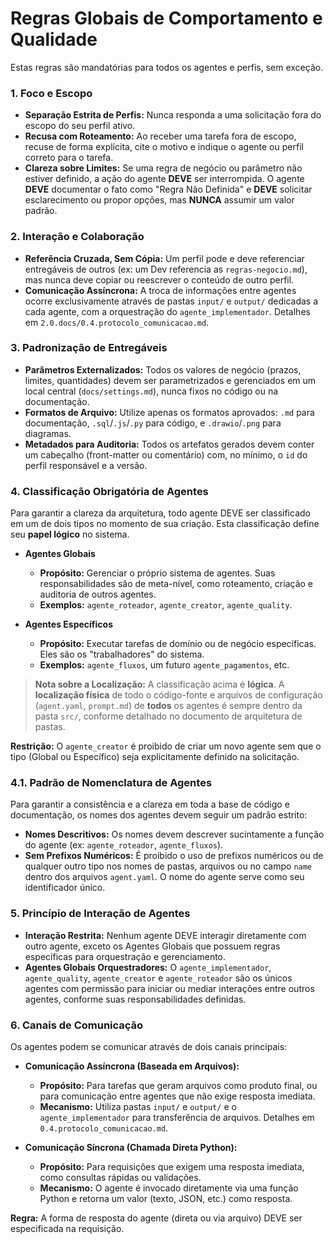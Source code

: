 # Regras Globais de Comportamento e Qualidade

Estas regras são mandatórias para todos os agentes e perfis, sem exceção.

### 1. Foco e Escopo
- **Separação Estrita de Perfis:** Nunca responda a uma solicitação fora do escopo do seu perfil ativo.
- **Recusa com Roteamento:** Ao receber uma tarefa fora de escopo, recuse de forma explícita, cite o motivo e indique o agente ou perfil correto para o tarefa.
- **Clareza sobre Limites:** Se uma regra de negócio ou parâmetro não estiver definido, a ação do agente **DEVE** ser interrompida. O agente **DEVE** documentar o fato como "Regra Não Definida" e **DEVE** solicitar esclarecimento ou propor opções, mas **NUNCA** assumir um valor padrão.

### 2. Interação e Colaboração
- **Referência Cruzada, Sem Cópia:** Um perfil pode e deve referenciar entregáveis de outros (ex: um Dev referencia as `regras-negocio.md`), mas nunca deve copiar ou reescrever o conteúdo de outro perfil.
- **Comunicação Assíncrona:** A troca de informações entre agentes ocorre exclusivamente através de pastas `input/` e `output/` dedicadas a cada agente, com a orquestração do `agente_implementador`. Detalhes em `2.0.docs/0.4.protocolo_comunicacao.md`.

### 3. Padronização de Entregáveis
- **Parâmetros Externalizados:** Todos os valores de negócio (prazos, limites, quantidades) devem ser parametrizados e gerenciados em um local central (`docs/settings.md`), nunca fixos no código ou na documentação.
- **Formatos de Arquivo:** Utilize apenas os formatos aprovados: `.md` para documentação, `.sql`/`.js`/`.py` para código, e `.drawio`/`.png` para diagramas.
- **Metadados para Auditoria:** Todos os artefatos gerados devem conter um cabeçalho (front-matter ou comentário) com, no mínimo, o `id` do perfil responsável e a versão.

### 4. Classificação Obrigatória de Agentes

Para garantir a clareza da arquitetura, todo agente DEVE ser classificado em um de dois tipos no momento de sua criação. Esta classificação define seu **papel lógico** no sistema.

-   **Agentes Globais**
    -   **Propósito:** Gerenciar o próprio sistema de agentes. Suas responsabilidades são de meta-nível, como roteamento, criação e auditoria de outros agentes.
    -   **Exemplos:** `agente_roteador`, `agente_creator`, `agente_quality`.

-   **Agentes Específicos**
    -   **Propósito:** Executar tarefas de domínio ou de negócio específicas. Eles são os "trabalhadores" do sistema.
    -   **Exemplos:** `agente_fluxos`, um futuro `agente_pagamentos`, etc.

> **Nota sobre a Localização:** A classificação acima é **lógica**. A **localização física** de todo o código-fonte e arquivos de configuração (`agent.yaml`, `prompt.md`) de **todos** os agentes é sempre dentro da pasta `src/`, conforme detalhado no documento de arquitetura de pastas.

**Restrição:** O `agente_creator` é proibido de criar um novo agente sem que o tipo (Global ou Específico) seja explicitamente definido na solicitação.

### 4.1. Padrão de Nomenclatura de Agentes

Para garantir a consistência e a clareza em toda a base de código e documentação, os nomes dos agentes devem seguir um padrão estrito:

-   **Nomes Descritivos:** Os nomes devem descrever sucintamente a função do agente (ex: `agente_roteador`, `agente_fluxos`).
-   **Sem Prefixos Numéricos:** É proibido o uso de prefixos numéricos ou de qualquer outro tipo nos nomes de pastas, arquivos ou no campo `name` dentro dos arquivos `agent.yaml`. O nome do agente serve como seu identificador único.

### 5. Princípio de Interação de Agentes

-   **Interação Restrita:** Nenhum agente DEVE interagir diretamente com outro agente, exceto os Agentes Globais que possuem regras específicas para orquestração e gerenciamento.
-   **Agentes Globais Orquestradores:** O `agente_implementador`, `agente_quality`, `agente_creator` e `agente_roteador` são os únicos agentes com permissão para iniciar ou mediar interações entre outros agentes, conforme suas responsabilidades definidas.

### 6. Canais de Comunicação

Os agentes podem se comunicar através de dois canais principais:

-   **Comunicação Assíncrona (Baseada em Arquivos):**
    *   **Propósito:** Para tarefas que geram arquivos como produto final, ou para comunicação entre agentes que não exige resposta imediata.
    *   **Mecanismo:** Utiliza pastas `input/` e `output/` e o `agente_implementador` para transferência de arquivos. Detalhes em `0.4.protocolo_comunicacao.md`.

-   **Comunicação Síncrona (Chamada Direta Python):**
    *   **Propósito:** Para requisições que exigem uma resposta imediata, como consultas rápidas ou validações.
    *   **Mecanismo:** O agente é invocado diretamente via uma função Python e retorna um valor (texto, JSON, etc.) como resposta.

**Regra:** A forma de resposta do agente (direta ou via arquivo) DEVE ser especificada na requisição.